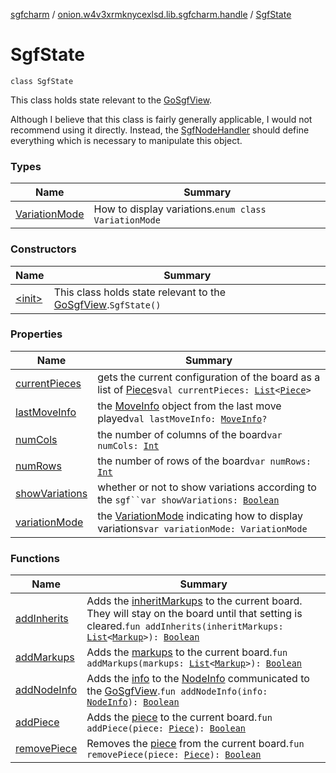 [sgfcharm](../../index.md) / [onion.w4v3xrmknycexlsd.lib.sgfcharm.handle](../index.md) / [SgfState](./index.md)

# SgfState

`class SgfState`

This class holds state relevant to the [GoSgfView](../../onion.w4v3xrmknycexlsd.lib.sgfcharm.view/-go-sgf-view/index.md).

Although I believe that this class is fairly generally applicable, I would not recommend using
it directly. Instead, the [SgfNodeHandler](../-sgf-node-handler/index.md) should define everything which is necessary to manipulate
this object.

### Types

| Name | Summary |
|---|---|
| [VariationMode](-variation-mode/index.md) | How to display variations.`enum class VariationMode` |

### Constructors

| Name | Summary |
|---|---|
| [&lt;init&gt;](-init-.md) | This class holds state relevant to the [GoSgfView](../../onion.w4v3xrmknycexlsd.lib.sgfcharm.view/-go-sgf-view/index.md).`SgfState()` |

### Properties

| Name | Summary |
|---|---|
| [currentPieces](current-pieces.md) | gets the current configuration of the board as a list of [Piece](../-piece/index.md)s`val currentPieces: `[`List`](https://kotlinlang.org/api/latest/jvm/stdlib/kotlin.collections/-list/index.html)`<`[`Piece`](../-piece/index.md)`>` |
| [lastMoveInfo](last-move-info.md) | the [MoveInfo](../-move-info/index.md) object from the last move played`val lastMoveInfo: `[`MoveInfo`](../-move-info/index.md)`?` |
| [numCols](num-cols.md) | the number of columns of the board`var numCols: `[`Int`](https://kotlinlang.org/api/latest/jvm/stdlib/kotlin/-int/index.html) |
| [numRows](num-rows.md) | the number of rows of the board`var numRows: `[`Int`](https://kotlinlang.org/api/latest/jvm/stdlib/kotlin/-int/index.html) |
| [showVariations](show-variations.md) | whether or not to show variations according to the `sgf``var showVariations: `[`Boolean`](https://kotlinlang.org/api/latest/jvm/stdlib/kotlin/-boolean/index.html) |
| [variationMode](variation-mode.md) | the [VariationMode](-variation-mode/index.md) indicating how to display variations`var variationMode: VariationMode` |

### Functions

| Name | Summary |
|---|---|
| [addInherits](add-inherits.md) | Adds the [inheritMarkups](add-inherits.md#onion.w4v3xrmknycexlsd.lib.sgfcharm.handle.SgfState$addInherits(kotlin.collections.List((onion.w4v3xrmknycexlsd.lib.sgfcharm.handle.Markup)))/inheritMarkups) to the current board. They will stay on the board until that setting is cleared.`fun addInherits(inheritMarkups: `[`List`](https://kotlinlang.org/api/latest/jvm/stdlib/kotlin.collections/-list/index.html)`<`[`Markup`](../-markup/index.md)`>): `[`Boolean`](https://kotlinlang.org/api/latest/jvm/stdlib/kotlin/-boolean/index.html) |
| [addMarkups](add-markups.md) | Adds the [markups](add-markups.md#onion.w4v3xrmknycexlsd.lib.sgfcharm.handle.SgfState$addMarkups(kotlin.collections.List((onion.w4v3xrmknycexlsd.lib.sgfcharm.handle.Markup)))/markups) to the current board.`fun addMarkups(markups: `[`List`](https://kotlinlang.org/api/latest/jvm/stdlib/kotlin.collections/-list/index.html)`<`[`Markup`](../-markup/index.md)`>): `[`Boolean`](https://kotlinlang.org/api/latest/jvm/stdlib/kotlin/-boolean/index.html) |
| [addNodeInfo](add-node-info.md) | Adds the [info](add-node-info.md#onion.w4v3xrmknycexlsd.lib.sgfcharm.handle.SgfState$addNodeInfo(onion.w4v3xrmknycexlsd.lib.sgfcharm.handle.NodeInfo)/info) to the [NodeInfo](../-node-info/index.md) communicated to the [GoSgfView](../../onion.w4v3xrmknycexlsd.lib.sgfcharm.view/-go-sgf-view/index.md).`fun addNodeInfo(info: `[`NodeInfo`](../-node-info/index.md)`): `[`Boolean`](https://kotlinlang.org/api/latest/jvm/stdlib/kotlin/-boolean/index.html) |
| [addPiece](add-piece.md) | Adds the [piece](add-piece.md#onion.w4v3xrmknycexlsd.lib.sgfcharm.handle.SgfState$addPiece(onion.w4v3xrmknycexlsd.lib.sgfcharm.handle.Piece)/piece) to the current board.`fun addPiece(piece: `[`Piece`](../-piece/index.md)`): `[`Boolean`](https://kotlinlang.org/api/latest/jvm/stdlib/kotlin/-boolean/index.html) |
| [removePiece](remove-piece.md) | Removes the [piece](remove-piece.md#onion.w4v3xrmknycexlsd.lib.sgfcharm.handle.SgfState$removePiece(onion.w4v3xrmknycexlsd.lib.sgfcharm.handle.Piece)/piece) from the current board.`fun removePiece(piece: `[`Piece`](../-piece/index.md)`): `[`Boolean`](https://kotlinlang.org/api/latest/jvm/stdlib/kotlin/-boolean/index.html) |
